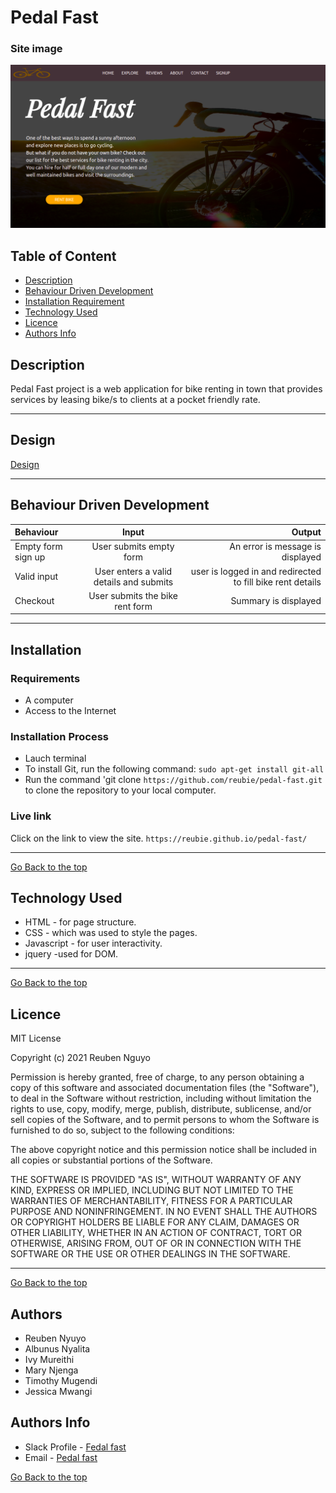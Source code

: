 # Pedal Fast

### Site image
![Site Image](imgs/site.png)
## Table of Content
+ [Description](#description)
+ [Behaviour Driven Development](#Behaviour-Driven-Development)
+ [Installation Requirement](#Installation)
+ [Technology Used](#technology-used)
+ [Licence](#licence)
+ [Authors Info](#author-Info)
## Description
 Pedal Fast project is a web application for bike renting in town that provides services  by  leasing  bike/s to clients at a pocket friendly rate.


****
## Design
[Design](https://i.postimg.cc/j5WKKq9y/Screenshot-from-2021-09-23-09-53-16.png)
****
## Behaviour Driven Development
| Behaviour      | Input     | Output     |
| :------------- | :----------: | -----------: |
|  Empty form sign up   | User submits empty form | An error is message is displayed    |
|  Valid input    | User enters a valid details and submits    | user is logged in and redirected to fill bike rent details |
|  Checkout    | User submits the bike rent form   | Summary is displayed  |


****
## Installation
### Requirements
* A computer
* Access to the Internet
### Installation Process
* Lauch terminal
* To install Git, run the following command: ```sudo apt-get install git-all```
* Run the command 'git clone ```https://github.com/reubie/pedal-fast.git``` to clone the repository to your local computer.
### Live link
 Click on the link to view the site. ```https://reubie.github.io/pedal-fast/```
****
[Go Back to the top](#pedal-fast)
## Technology Used
* HTML - for page structure.
* CSS - which was used to style the pages.
* Javascript - for user interactivity.
* jquery -used for DOM.

****
[Go Back to the top](#pedal-fast)
## Licence
MIT License

Copyright (c) 2021 Reuben Nguyo

Permission is hereby granted, free of charge, to any person obtaining a copy
of this software and associated documentation files (the "Software"), to deal
in the Software without restriction, including without limitation the rights
to use, copy, modify, merge, publish, distribute, sublicense, and/or sell
copies of the Software, and to permit persons to whom the Software is
furnished to do so, subject to the following conditions:

The above copyright notice and this permission notice shall be included in all
copies or substantial portions of the Software.

THE SOFTWARE IS PROVIDED "AS IS", WITHOUT WARRANTY OF ANY KIND, EXPRESS OR
IMPLIED, INCLUDING BUT NOT LIMITED TO THE WARRANTIES OF MERCHANTABILITY,
FITNESS FOR A PARTICULAR PURPOSE AND NONINFRINGEMENT. IN NO EVENT SHALL THE
AUTHORS OR COPYRIGHT HOLDERS BE LIABLE FOR ANY CLAIM, DAMAGES OR OTHER
LIABILITY, WHETHER IN AN ACTION OF CONTRACT, TORT OR OTHERWISE, ARISING FROM,
OUT OF OR IN CONNECTION WITH THE SOFTWARE OR THE USE OR OTHER DEALINGS IN THE
SOFTWARE.


****
[Go Back to the top](#pedal-fast)
## Authors
*  Reuben Nyuyo
* Albunus Nyalita
* Ivy Mureithi
* Mary Njenga
* Timothy Mugendi
* Jessica Mwangi

## Authors Info
* Slack Profile - [Fedal fast](https://app.slack.com/client/T077KKCG6/GLRQR61NW/user_profile/U027VKL1WLT?cdn_fallback=1)
* Email - [Pedal fast](pedalfast@gmail.com)

[Go Back to the top](#pedal-fast)
